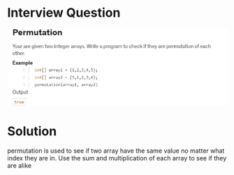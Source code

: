 # Interview Question  
![](permutation.PNG)


# Solution

permutation is used to see if two array have the same value no matter what index they are in.
Use the sum and multiplication of each array to see if they are alike